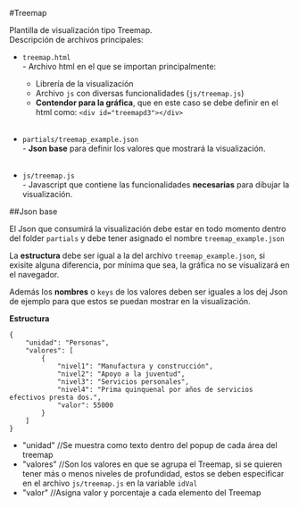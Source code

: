 #Treemap

Plantilla de visualización tipo Treemap.<br>
Descripción de archivos principales:

- `treemap.html` <br>- Archivo html en el que se importan principalmente:
  * Librería de la visualización
  * Archivo `js` con diversas funcionalidades (`js/treemap.js`)
  * **Contendor para la gráfica**, que en este caso se debe definir en el html como: `<div id="treemapd3"></div>`<br><br>
  
  
- `partials/treemap_example.json`<br>- **Json base** para definir los valores que mostrará la visualización.<br><br>

- `js/treemap.js`<br>- Javascript que contiene las funcionalidades **necesarias** para dibujar la visualización.

##Json base

El Json que consumirá la visualización debe estar en todo momento dentro del folder `partials` y debe tener asignado el nombre `treemap_example.json`<br>

La **estructura** debe ser igual a la del archivo `treemap_example.json`, si exisite alguna diferencia, por mínima que sea, la gráfica no se visualizará en el navegador.

Además los **nombres** o `keys` de los valores deben ser iguales a los dej Json de ejemplo para que estos se puedan mostrar en la visualización.

**Estructura**

```
{
	"unidad": "Personas",
	"valores": [
		{
			"nivel1": "Manufactura y construcción",
			"nivel2": "Apoyo a la juventud",
			"nivel3": "Servicios personales",
			"nivel4": "Prima quinquenal por años de servicios efectivos presta dos.",
			"valor": 55000
		}
	]
}
```

- "unidad" //Se muestra como texto dentro del popup de cada área del treemap
- "valores" //Son los valores en que se agrupa el Treemap, si se quieren tener más o menos niveles de profundidad, estos se deben especificar en el archivo `js/treemap.js` en la variable `idVal`
- "valor" //Asigna valor y porcentaje a cada elemento del Treemap
